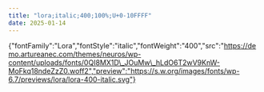 ```yaml
---
title: "lora;italic;400;100%;U+0-10FFFF"
date: 2025-01-14
---
```


{"fontFamily":"Lora","fontStyle":"italic","fontWeight":"400","src":"https://demo.artureanec.com/themes/neuros/wp-content/uploads/fonts/0QI8MX1D\_JOuMw\_hLdO6T2wV9KnW-MoFkq18ndeZzZ0.woff2","preview":"https://s.w.org/images/fonts/wp-6.7/previews/lora/lora-400-italic.svg"}
